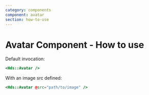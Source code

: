 ```yaml
---
category: components
component: avatar
section: how-to-use
---
```


# Avatar Component - How to use

Default invocation:

```handlebars
<Hds::Avatar />
```

With an image src defined:

```handlebars
<Hds::Avatar @src="path/to/image" />
```